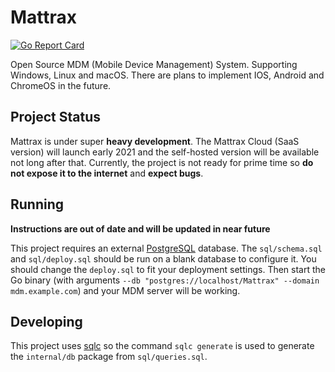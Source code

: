 # Mattrax

[![Go Report Card](https://goreportcard.com/badge/github.com/mattrax/Mattrax)](https://goreportcard.com/report/github.com/mattrax/Mattrax)

Open Source MDM (Mobile Device Management) System. Supporting Windows, Linux and macOS. There are plans to implement IOS, Android and ChromeOS in the future.

## Project Status

Mattrax is under super **heavy development**. The Mattrax Cloud (SaaS version) will launch early 2021 and the self-hosted version will be available not long after that. Currently, the project is not ready for prime time so **do not expose it to the internet** and **expect bugs**.

## Running

**Instructions are out of date and will be updated in near future**

This project requires an external [PostgreSQL](https://www.postgresql.org/) database. The `sql/schema.sql` and `sql/deploy.sql` should be run on a blank database to configure it. You should change the `deploy.sql` to fit your deployment settings. Then start the Go binary (with arguments `--db "postgres://localhost/Mattrax" --domain mdm.example.com`) and your MDM server will be working.

## Developing

This project uses [sqlc](https://github.com/kyleconroy/sqlc) so the command `sqlc generate` is used to generate the `internal/db` package from `sql/queries.sql`.
